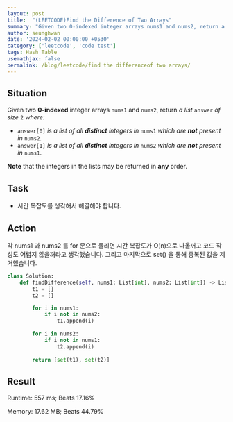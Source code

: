 ```yaml
---
layout: post
title:  "(LEETCODE)Find the Difference of Two Arrays"
summary: "Given two 0-indexed integer arrays nums1 and nums2, return a list answer of size 2."
author: seunghwan
date: '2024-02-02 00:00:00 +0530'
category: ['leetcode', 'code test']
tags: Hash Table
usemathjax: false
permalink: /blog/leetcode/find the differenceof two arrays/
---
```


## Situation

Given two **0-indexed** integer arrays `nums1` and `nums2`, return *a list* `answer` *of size* `2` *where:*

- `answer[0]` *is a list of all **distinct** integers in* `nums1` *which are **not** present in* `nums2`*.*
- `answer[1]` *is a list of all **distinct** integers in* `nums2` *which are **not** present in* `nums1`.

**Note** that the integers in the lists may be returned in **any** order.

## Task

- 시간 복잡도를 생각해서 해결해야 합니다.

## Action

각 nums1 과 nums2 를 for 문으로 돌리면 시간 복잡도가 O(n)으로 나올꺼고 코드 작성도 어렵지 않을꺼라고 생각했습니다. 그리고 마지막으로 set() 을 통해 중복된 값을 제거했습니다.

```python
class Solution:
    def findDifference(self, nums1: List[int], nums2: List[int]) -> List[List[int]]:
        t1 = []
        t2 = []

        for i in nums1:
            if i not in nums2:
                t1.append(i)
        
        for i in nums2:
            if i not in nums1:
                t2.append(i)
        
        return [set(t1), set(t2)]
```

## Result

Runtime: 557 ms; Beats 17.16%

Memory: 17.62 MB; Beats 44.79%
